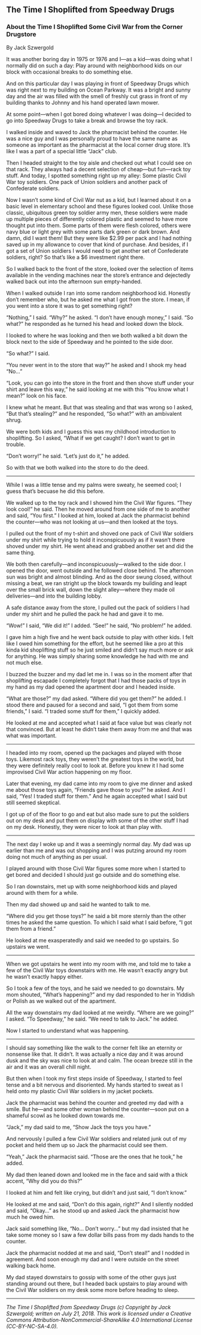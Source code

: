 ## The Time I Shoplifted from Speedway Drugs
### About the Time I Shoplifted Some Civil War from the Corner Drugstore

By Jack Szwergold

It was another boring day in 1975 or 1976 and I—as a kid—was doing what I normally did on such a day: Play around with neighborhood kids on our block with occasional breaks to do something else.

And on this particular day I was playing in front of Speedway Drugs which was right next to my building on Ocean Parkway. It was a bright and sunny day and the air was filled with the smell of freshly cut grass in front of my building thanks to Johnny and his hand operated lawn mower.

At some point—when I got bored doing whatever I was doing—I decided to go into Speedway Drugs to take a break and browse the toy rack.

I walked inside and waved to Jack the pharmacist behind the counter. He was a nice guy and I was personally proud to have the same name as someone as important as the pharmacist at the local corner drug store. It’s like I was a part of a special little “Jack” club.

Then I headed straight to the toy aisle and checked out what I could see on that rack. They always had a decent selection of cheap—but fun—rack toy stuff. And today, I spotted something right up my alley: Some plastic Civil War toy soldiers. One pack of Union soldiers and another pack of Confederate soldiers.

Now I wasn’t some kind of Civil War nut as a kid, but I learned about it on a basic level in elementary school and these figures looked cool. Unlike those classic, ubiquitous green toy soldier army men, these soldiers were made up multiple pieces of differently colored plastic and seemed to have more thought put into them. Some parts of them were flesh colored, others were navy blue or light grey with some parts dark green or dark brown. And damn, did I want them! But they were like $2.99 per pack and I had nothing saved up in my allowance to cover that kind of purchase. And besides, if I got a set of Union soldiers I would need to get another set of Confederate soldiers, right? So that’s like a $6 investment right there.

So I walked back to the front of the store, looked over the selection of items available in the vending machines near the store’s entrance and dejectedly walked back out into the afternoon sun empty-handed.

When I walked outside I ran into some random neighborhood kid. Honestly don’t remember who, but he asked me what I got from the store. I mean, if you went into a store it was to get something right?

“Nothing,” I said. “Why?” he asked. “I don’t have enough money,” I said. “So what?” he responded as he turned his head and looked down the block.

I looked to where he was looking and then we both walked a bit down the block next to the side of Speedway and he pointed to the side door.

“So what?” I said.

“You never went in to the store that way?” he asked and I shook my head “No…”

“Look, you can go into the store in the front and then shove stuff under your shirt and leave this way,” he said looking at me with this “You know what I mean?” look on his face.

I knew what he meant. But that was stealing and that was wrong so I asked, “But that’s stealing?” and he responded, “So what?” with an ambivalent shrug.

We were both kids and I guess this was my childhood introduction to shoplifting. So I asked, “What if we get caught? I don’t want to get in trouble.

“Don’t worry!” he said. “Let’s just do it,” he added.

So with that we both walked into the store to do the deed.

***

While I was a little tense and my palms were sweaty, he seemed cool; I guess that’s becuase he did this before.

We walked up to the toy rack and I showed him the Civil War figures. “They look cool!” he said. Then he moved around from one side of me to another and said, “You first.” I looked at him, looked at Jack the pharmacist behind the counter—who was not looking at us—and then looked at the toys.

I pulled out the front of my t-shirt and shoved one pack of Civil War soldiers under my shirt while trying to hold it inconspicuously as if it wasn’t there shoved under my shirt. He went ahead and grabbed another set and did the same thing.

We both then carefully—and inconspicuously—walked to the side door. I opened the door, went outside and he followed close behind. The afternoon sun was bright and almost blinding. And as the door swung closed, without missing a beat, we ran stright up the block  towards my building and leapt over the small brick wall, down the slight alley—where they made oil deliveries—and into the building lobby.

A safe distance away from the store, I pulled out the pack of soldiers I had under my shirt and he pulled the pack he had and gave it to me.

“Wow!” I said, “We did it!” I added. “See!” he said, “No problem!” he added.

I gave him a high five and he went back outside to play with other kids. I felt like I owed him something for the effort, but he seemed like a pro at this kinda kid shoplifting stuff so he just smiled and didn’t say much more or ask for anything. He was simply sharing some knowledge he had with me and not much else.

I buzzed the buzzer and my dad let me in. I was so in the moment after that shoplifting escapade I completely forgot that I had those packs of toys in my hand as my dad opened the apartment door and I headed inside.

“What are those?” my dad asked. “Where did you get them?” he added. I stood there and paused for a second and said, “I got them from some friends,” I said. “I traded some stuff for them,” I quickly added.

He looked at me and accepted what I said at face value but was clearly not that convinced. But at least he didn’t take them away from me and that was what was important.

***

I headed into my room, opened up the packages and played with those toys. Likemost rack toys, they weren’t the greatest toys in the world, but they were definitely really cool to look at. Before you knew it I had some improvised Civil War action happening on my floor.

Later that evening, my dad came into my room to give me dinner and asked me about those toys again, “Friends gave those to you?” he asked. And I said, “Yes! I traded stuff for them.” And he again accepted what I said but still seemed skeptical.

I got up of of the floor to go and eat but also made sure to put the soldiers out on my desk and put them on display with some of the other stuff I had on my desk. Honestly, they were nicer to look at than play with.

***

The next day I woke up and it was a seemingly normal day. My dad was up earlier than me and was out shopping and I was putzing around my room doing not much of anything as per usual.

I played around with those Civil War figures some more when I started to get bored and decided I should just go outside and do something else.

So I ran downstairs, met up with some neighborhood kids and played around with them for a while.

Then my dad showed up and said he wanted to talk to me.

“Where did you get those toys?” he said a bit more sternly than the other times he asked the same question. To which I said what I said before, “I got them from a friend.”

He looked at me exasperatedly and said we needed to go upstairs. So upstairs we went.

***

When we got upstairs he went into my room with me, and told me to take a few of the Civil War toys downstairs with me. He wasn’t exactly angry but he wasn’t exactly happy either.

So I took a few of the toys, and he said we needed to go downstairs. My mom shouted, “What’s happening?” and my dad responded to her in Yiddish or Polish as we walked out of the apartment.

All the way downstairs my dad looked at me weirdly. “Where are we going?” I asked. “To Speedway,” he said. “We need to talk to Jack.” he added.

Now I started to understand what was happening.

***

I should say something like the walk to the corner felt like an eternity or nonsense like that. It didn’t. It was actually a nice day and it was around dusk and the sky was nice to look at and calm. The ocean breeze still in the air and it was an overall chill night.

But then when I took my first steps inside of Speedway, I started to feel tense and a bit nervous and disoriented. My hands started to sweat as I held onto my plastic Civil War soldiers in my jacket pockets.

Jack the pharmacist was behind the counter and greeted my dad with a smile. But he—and some other woman behind the counter—soon put on a shameful scowl as he looked down towards me.

“Jack,” my dad said to me, “Show Jack the toys you have.”

And nervously I pulled a few Civil War soldiers and related junk out of my pocket and held them up so Jack the pharmacist could see them.

“Yeah,” Jack the pharmacist said. “Those are the ones that he took,” he added.

My dad then leaned down and looked me in the face and said with a thick accent, “Why did you do this?”

I looked at him and felt like crying, but didn’t and just said, “I don’t know.”

He looked at me and said, “Don’t do this again, right?” And I silently nodded and said, “Okay…” as he stood up and asked Jack the pharmacist how much he owed him.

Jack said something like, “No… Don’t worry…” but my dad insisted that he take some money so I saw a few dollar bills pass from my dads hands to the counter.

Jack the pharmacist nodded at me and said, “Don’t steal!” and I nodded in agreement. And soon enough my dad and I were outside on the street walking back home.

My dad stayed downstairs to gossip with some of the other guys just standing around out there, but I headed back upstairs to play around with the Civil War soldiers on my desk some more before heading to sleep.

***

*The Time I Shoplifted from Speedway Drugs (c) Copyright by Jack Szwergold; written on July 21, 2018. This work is licensed under a Creative Commons Attribution-NonCommercial-ShareAlike 4.0 International License (CC-BY-NC-SA-4.0).*